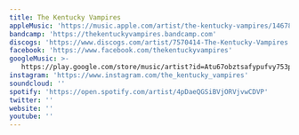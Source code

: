 ```yaml
---
title: The Kentucky Vampires
appleMusic: 'https://music.apple.com/artist/the-kentucky-vampires/1467851425'
bandcamp: 'https://thekentuckyvampires.bandcamp.com'
discogs: 'https://www.discogs.com/artist/7570414-The-Kentucky-Vampires'
facebook: 'https://www.facebook.com/thekentuckyvampires'
googleMusic: >-
   https://play.google.com/store/music/artist?id=Atu67obztsafypufvy753p7roje
instagram: 'https://www.instagram.com/the_kentucky_vampires'
soundcloud: ''
spotify: 'https://open.spotify.com/artist/4pDaeQGSiBVjORVjvwCDVP'
twitter: ''
website: ''
youtube: ''
---
```

